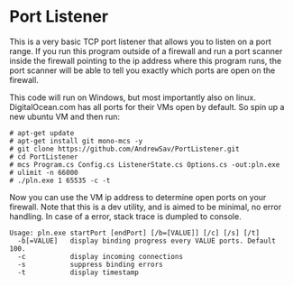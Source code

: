 ﻿# Port Listener
This is a very basic TCP port listener that allows you to listen on a port range. 
If you run this program outside of a firewall and run a port scanner inside the firewall pointing to the ip address where this program runs, 
the port scanner will be able to tell you exactly which ports are open on the firewall.

This code will run on Windows, but most importantly also on linux. DigitalOcean.com has all ports for their VMs open by default. 
So spin up a new ubuntu VM and then run:
```
# apt-get update
# apt-get install git mono-mcs -y
# git clone https://github.com/AndrewSav/PortListener.git
# cd PortListener
# mcs Program.cs Config.cs ListenerState.cs Options.cs -out:pln.exe
# ulimit -n 66000
# ./pln.exe 1 65535 -c -t
```
Now you can use the VM ip address to determine open ports on your firewall. 
Note that this is a dev utility, and is aimed to be minimal, no error handling. 
In case of a error, stack trace is dumpled to console.
```
Usage: pln.exe startPort [endPort] [/b=[VALUE]] [/c] [/s] [/t]
  -b[=VALUE]   display binding progress every VALUE ports. Default 100.
  -c           display incoming connections
  -s           suppress binding errors
  -t           display timestamp
```
